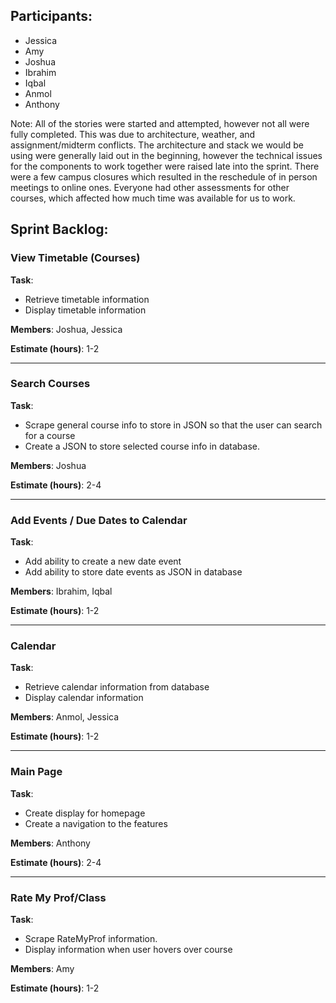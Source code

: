## Participants:

- Jessica
- Amy
- Joshua
- Ibrahim
- Iqbal
- Anmol
- Anthony

Note: All of the stories were started and attempted, however not all were fully completed. This was due to architecture, weather, and assignment/midterm conflicts. The architecture and stack we would be using were generally laid out in the beginning, however the technical issues for the components to work together were raised late into the sprint. There were a few campus closures which resulted in the reschedule of in person meetings to online ones. Everyone had other assessments for other courses, which affected how much time was available for us to work.

## Sprint Backlog:

### **View Timetable (Courses)**
**Task**:
- Retrieve timetable information
- Display timetable information  

**Members**: Joshua, Jessica

**Estimate (hours)**: 1-2
______________________________________

### **Search Courses**
**Task**:
- Scrape general course info to store in JSON so that the user can search for a course 
- Create a JSON to store selected course info in database. 

**Members**: Joshua

**Estimate (hours)**: 2-4
______________________________________

### **Add Events / Due Dates to Calendar**
**Task**:
- Add ability to create a new date event
- Add ability to store date events as JSON in database

**Members**: Ibrahim, Iqbal

**Estimate (hours)**: 1-2
______________________________________

### **Calendar**
**Task**:
- Retrieve calendar information from database
- Display calendar information

**Members**: Anmol, Jessica

**Estimate (hours)**: 1-2
______________________________________

### **Main Page**
**Task**:
- Create display for homepage
- Create a navigation to the features

**Members**: Anthony

**Estimate (hours)**: 2-4
______________________________________

### **Rate My Prof/Class**
**Task**:
- Scrape RateMyProf information. 
- Display information when user hovers over course

**Members**: Amy

**Estimate (hours)**: 1-2
